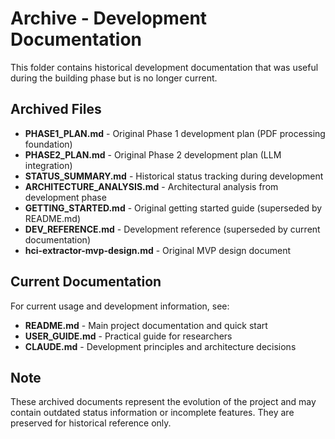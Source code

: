 # Archive - Development Documentation

This folder contains historical development documentation that was useful during the building phase but is no longer current.

## Archived Files

- **PHASE1_PLAN.md** - Original Phase 1 development plan (PDF processing foundation)
- **PHASE2_PLAN.md** - Original Phase 2 development plan (LLM integration)
- **STATUS_SUMMARY.md** - Historical status tracking during development
- **ARCHITECTURE_ANALYSIS.md** - Architectural analysis from development phase
- **GETTING_STARTED.md** - Original getting started guide (superseded by README.md)
- **DEV_REFERENCE.md** - Development reference (superseded by current documentation)
- **hci-extractor-mvp-design.md** - Original MVP design document

## Current Documentation

For current usage and development information, see:
- **README.md** - Main project documentation and quick start
- **USER_GUIDE.md** - Practical guide for researchers
- **CLAUDE.md** - Development principles and architecture decisions

## Note

These archived documents represent the evolution of the project and may contain outdated status information or incomplete features. They are preserved for historical reference only.